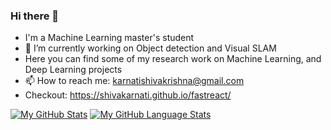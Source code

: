 ### Hi there 👋

<!--
**shivakarnati/shivakarnati** is a ✨ _special_ ✨ repository because its `README.md` (this file) appears on your GitHub profile.

-->
- I'm a Machine Learning master's student
- 🔭 I’m currently working on Object detection and Visual SLAM
- Here you can find some of my research work on Machine Learning, and Deep Learning projects
- 📫 How to reach me: karnatishivakrishna@gmail.com
- Checkout: https://shivakarnati.github.io/fastreact/
  

	

[![My GitHub Stats](https://github-readme-stats.vercel.app/api/?username=shivakarnati&count_private=true&theme=tokyonight&showicons=true)]()
[![My GitHub Language Stats](https://github-readme-stats.vercel.app/api/top-langs/?username=shivakarnati&langs_count=5&theme=tokyonight)]()
